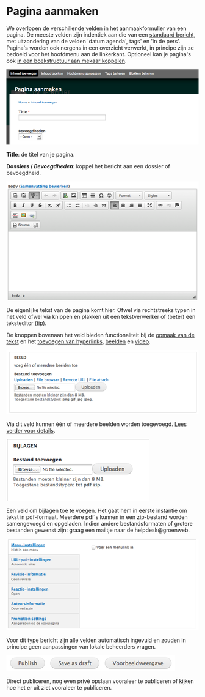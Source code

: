 # Pagina aanmaken

We overlopen de verschillende velden in  het aanmaakformulier van een pagina. De meeste velden zijn indentiek aan die van een [standaard bericht](./bericht_aanmaken.md), met uitzondering van de velden 'datum agenda', tags' en 'in de pers'. Pagina's worden ook nergens in een overzicht verwerkt, in principe zijn ze bedoeld voor het hoofdmenu aan de linkerkant. Optioneel kan je pagina's ook [in een boekstructuur aan mekaar koppelen](../extensies/boekweergave_paginas.md).

![](../beelden/pagina_aanmaken.png)

**Title**: de titel van je pagina. 

**Dossiers / _Bevoegdheden_**: koppel het bericht aan een dossier of bevoegdheid.

![](../beelden/bericht_aanmaken_2.png)

De eigenlijke tekst van de pagina komt hier. Ofwel via rechtstreeks typen in het veld ofwel via knippen en plakken uit een tekstverwerker of (beter) een teksteditor ([tip]()). 

De knoppen bovenaan het veld bieden functionaliteit bij de [opmaak van de tekst](./wysiwyg_editor.md) en het [toevoegen van hyperlinks](../faq_tips/links_toevoegen.md), [beelden](../faq_tips/beelden_toevoegen.md) en [video](../faq_tips/video_toevoegen.md).

![](../beelden/bericht_aanmaken_3.png)

Via dit veld kunnen één of meerdere beelden worden toegevoegd. [Lees verder voor details](../faq_tips/beelden_toevoegen.md).

![](../beelden/bericht_aanmaken_4.png)

Een veld om bijlagen toe te voegen. Het gaat hem in eerste instantie om tekst in pdf-formaat. Meerdere pdf's kunnen in een zip-bestand worden samengevoegd en opgeladen. Indien andere bestandsformaten of grotere bestanden gewenst zijn: graag een mailtje naar de helpdesk@groenweb.

![](../beelden/bericht_aanmaken_6.png)

Voor dit type bericht zijn alle velden automatisch ingevuld en zouden in principe geen aanpassingen van lokale beheerders vragen.

![](../beelden/bericht_aanmaken_7.png)

Direct publiceren, nog even privé opslaan vooraleer te publiceren of kijken hoe het er uit ziet vooraleer te publiceren.